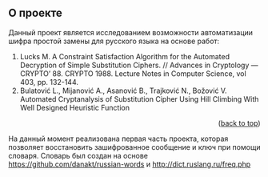 ## О проекте
Данный проект является исследованием возможности автоматизации шифра простой замены для русского языка на основе работ:
1. Lucks M. A Constraint Satisfaction Algorithm for the Automated Decryption of Simple Substitution Ciphers. // Advances in Cryptology — CRYPTO’ 88. CRYPTO 1988. Lecture Notes in Computer Science, vol 403, pp. 132-144.
2. Bulatović L., Mijanović A., Asanović B., Trajković N., Božović V. Automated Cryptanalysis of Substitution Cipher Using Hill Climbing With Well Designed Heuristic Function

<p align="right">(<a href="#readme-top">back to top</a>)</p>


На данный момент реализована первая часть проекта, которая позволяет восстановить зашифрованное сообщение и ключ при помощи словаря. Словарь был создан на основе https://github.com/danakt/russian-words и http://dict.ruslang.ru/freq.php
